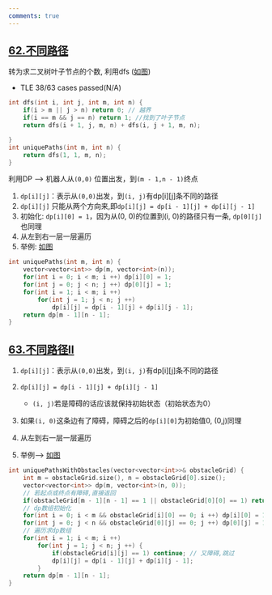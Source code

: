 ```yaml
---
comments: true
---
```


## [62.不同路径](https://leetcode.cn/problems/unique-paths/)

转为求二叉树叶子节点的个数, 利用dfs ([如图](https://code-thinking-1253855093.file.myqcloud.com/pics/20201209113602700.png))

- TLE 38/63 cases passed(N/A)

```cpp linenums="1"
int dfs(int i, int j, int m, int n) {
    if(i > m || j > n) return 0; // 越界
    if(i == m && j == n) return 1; //找到了叶子节点
    return dfs(i + 1, j, m, n) + dfs(i, j + 1, m, n);

}
int uniquePaths(int m, int n) {
    return dfs(1, 1, m, n);
}
```

利用DP --> 机器人从`(0,0)` 位置出发，到`(m - 1,n - 1)`终点

1. `dp[i][j]`：表示从`(0,0)`出发，到`(i, j)`有dp[i][j]条不同的路径
2. `dp[i][j]` 只能从两个方向来,即`dp[i][j] = dp[i - 1][j] + dp[i][j - 1]`
3. 初始化: `dp[i][0] = 1`，因为从(0, 0)的位置到(i, 0)的路径只有一条, `dp[0][j]`也同理
4. 从左到右一层一层遍历
5. 举例: [如图](https://code-thinking-1253855093.file.myqcloud.com/pics/20201209113631392.png)

```cpp linenums="1" hl_lines="2"
int uniquePaths(int m, int n) {
    vector<vector<int>> dp(m, vector<int>(n));
    for(int i = 0; i < m; i ++) dp[i][0] = 1;
    for(int j = 0; j < n; j ++) dp[0][j] = 1;
    for(int i = 1; i < m; i ++)
        for(int j = 1; j < n; j ++)
            dp[i][j] = dp[i - 1][j] + dp[i][j - 1];
    return dp[m - 1][n - 1];
}
```

## [63.不同路径II](https://leetcode.cn/problems/unique-paths-ii/)

1. `dp[i][j]`：表示从`(0,0)`出发，到`(i, j)`有dp[i][j]条不同的路径
2. `dp[i][j] = dp[i - 1][j] + dp[i][j - 1]`
   
    - `(i, j)`若是障碍的话应该就保持初始状态（初始状态为0） 
  
3. 如果`(i, 0)`这条边有了障碍，障碍之后的`dp[i][0]`为初始值0, (0,j)同理
4. 从左到右一层一层遍历
5. 举例--> [如图](https://code-thinking-1253855093.file.myqcloud.com/pics/20210104114610256.png)

```cpp linenums="1" hl_lines="3"
int uniquePathsWithObstacles(vector<vector<int>>& obstacleGrid) {
    int m = obstacleGrid.size(), n = obstacleGrid[0].size();
    vector<vector<int>> dp(m, vector<int>(n, 0));
    // 若起点或终点有障碍,直接返回
    if(obstacleGrid[m - 1][n - 1] == 1 || obstacleGrid[0][0] == 1) return 0;
    // dp数组初始化
    for(int i = 0; i < m && obstacleGrid[i][0] == 0; i ++) dp[i][0] = 1;
    for(int j = 0; j < n && obstacleGrid[0][j] == 0; j ++) dp[0][j] = 1;
    // 遍历求dp数组
    for(int i = 1; i < m; i ++) 
        for(int j = 1; j < n; j ++) {
            if(obstacleGrid[i][j] == 1) continue; // 又障碍,跳过
            dp[i][j] = dp[i - 1][j] + dp[i][j - 1];
        }
    return dp[m - 1][n - 1];
}
```